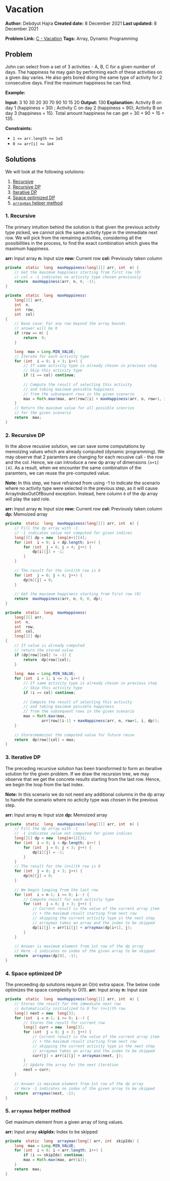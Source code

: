 
# Vacation
**Author:** Debdyut Hajra
**Created date:** 8 December 2021
**Last updated:** 8 December 2021

**Problem Link:** [C - Vacation](https://atcoder.jp/contests/dp/tasks/dp_c)
**Tags:** Array, Dynamic Programming

## Problem

John can select from a set of 3 activities - A, B, C for a given number of days. The happiness he may gain by performing each of these activities on a given day varies. He also gets bored doing the same type of activity for 2 consecutive days. Find the maximum happiness he can find.

  
**Example:**

**Input:** 
3
10 30 20
30 70 90
10 15 20
**Output:** 130
**Explanation:** Activity B on day 1 (happiness = 30) ; Activity C on day 2 (happiness = 90); Activity B on day 3 (happiness = 15).
Total amount happiness he can get = 30 + 90 + 15 = 135.

**Constraints:**

-   `1 <= arr.length <= 1e5`
-   `0 <= arr[i] <= 1e4`

## Solutions

We will look at the following solutions:
1. [Recursive]()
2. [Recursive DP]()
3. [Iterative DP]()
4. [Space optimized DP]()
5. [`arraymax` helper method]()

### 1. Recursive
The primary intuition behind the solution is that given the previous activity type picked, we cannot pick the same activity type in the immediate next row. We will pick from the remaining activities, considering all the possibilities in the process, to find the exact combination which gives the maximum happiness.

**arr:** Input array
**n:** Input size
**row:** Current row
**col:** Previously taken column

```java
private  static  long  maxHappiness(long[][] arr, int  n) {
	// Get the maximum happiness starting from first row (0)
	// col = -1 indicates no activity type chosen previously
	return  maxHappiness(arr, n, 0, -1);
}

private  static  long  maxHappiness(
	long[][] arr, 
	int  n, 
	int  row, 
	int  col) 
{
	// Base case: For any row beyond the array bounds
	// answer will be 0
	if (row == n) {
		return  0;
	}

	long  max = Long.MIN_VALUE;
	// Iterate for each activity type
	for (int  i = 0; i < 3; i++) {
		// If same activity type is already chosen in previous step
		// Skip this activity type
		if (i == col) continue;		
		
		// Compute the result of selecting this activity
		// and taking maximum possible happiness 
		// from the subsequent rows in the given scenario 
		max = Math.max(max, arr[row][i] + maxHappiness(arr, n, row+1, i));
	}
	// Return the maximum value for all possible scenrios
	// for the given scenario
	return  max;
}
```
### 2. Recursive DP
In the above recusive solution, we can save some computations by memoizing values which are already computed (dynamic programming). We may observe that 2 paramters are changing for each recusive call - the row and the col. Hence, we can introduce a new dp array of dimensions `[n+1][4]`. As a result, when we encounter the same combination of the paramters, we can reuse the pre-computed value. 

<strong>Note: </strong> In this step, we have refrained from using -1 to indicate the scenario where no activity type were selected in the previous step, as it will cause ArrayIndexOutOfBound exception. Instead, here column `0` of the dp array will play the said role. 

**arr:** Input array
**n:** Input size
**row:** Current row
**col:** Previously taken column
**dp:** Memoized array
```java
private  static  long  maxHappiness(long[][] arr, int  n) {
	// Fill the dp array with -1
    // -1 indicates value not computed for given indices
	long[][] dp = new  long[n+1][4];
	for (int  i = 0; i < dp.length; i++) {
		for (int  j = 0; j < 4; j++) {
			dp[i][j] = -1;
		}
	}
	
	// The result for the (n+1)th row is 0
	for (int  j = 0; j < 4; j++) {
		dp[n][j] = 0;
	}
	
	// Get the maximum happiness starting from first row (0)
	return  maxHappiness(arr, n, 0, 0, dp);
}

private  static  long  maxHappiness(
	long[][] arr, 
	int  n, 
	int  row, 
	int  col, 
	long[][] dp) 
{
	// If value is already computed
	// return the stored value
	if (dp[row][col] != -1) {
		return  dp[row][col];
	}
	
	long  max = Long.MIN_VALUE;
	for (int  i = 1; i <= 3; i++) {
		// If same activity type is already chosen in previous step
		// Skip this activity type
		if (i == col) continue;
		
		// Compute the result of selecting this activity
		// and taking maximum possible happiness 
		// from the subsequent rows in the given scenario 
		max = Math.max(max, 
				arr[row][i-1] + maxHappiness(arr, n, row+1, i, dp));
	}
	
	// Store(memoize) the computed value for future reuse
	return  dp[row][col] = max;
}
```
### 3. Iterative DP
The preceding recursive solution has been transformed to form an iterative solution for the given problem. If we draw the recursion tree, we may observe that we get the concrete results starting from the last row. Hence, we begin the loop from the last index.

<strong>Note:</strong> In this scenario we do not need any additional columns in the dp array to handle the scenario where no acticity type was chosen in the previous step.  

**arr:** Input array
**n:** Input size
**dp:** Memoized array

```java
private  static  long  maxHappiness(long[][] arr, int  n) {
	// Fill the dp array with -1
    // -1 indicates value not computed for given indices
	long[][] dp = new  long[n+1][3];
	for (int  i = 0; i < dp.length; i++) {
		for (int  j = 0; j < 3; j++) {
			dp[i][j] = -1;
		}
	}
	// The result for the (n+1)th row is 0
	for (int  j = 0; j < 3; j++) {
		dp[n][j] = 0;
	}
	
	// We begin looping from the last row
	for (int  i = n-1; i >= 0; i--) {
		// Compute result for each activity type
		for (int  j = 0; j < 3; j++) {
			// Current result is the value of the current array item
			// + the maximum result starting from next row
			// skipping the current activity type in the next step
			// arraymax takes an array and the index to be skipped
			dp[i][j] = arr[i][j] + arraymax(dp[i+1], j);
		}
	}
	
	// Answer is maximum element from 1st row of the dp array
	// Here -1 indicates no index of the given array to be skipped
	return  arraymax(dp[0], -1);
}
```
### 4. Space optimized DP
The preceeding dp solutions require an O(n) extra space. The below code optimizes the space complexity to O(1).
 **arr:** Input array
**n:** Input size
```java
private  static  long  maxHappiness(long[][] arr, int  n) {
	// Stores the result for the immediate next row
	// Automatically initialized to 0 for (n+1)th row 
	long[] next = new  long[3];
	for (int  i = n-1; i >= 0; i--) {
		// Stores the result for current row
		long[] curr = new  long[3];
		for (int  j = 0; j < 3; j++) {
			// Current result is the value of the current array item
			// + the maximum result starting from next row
			// skipping the current activity type in the next step
			// arraymax takes an array and the index to be skipped
			curr[j] = arr[i][j] + arraymax(next, j);
		}
		// Update the array for the next iteration
		next = curr;
	}
	
	// Answer is maximum element from 1st row of the dp array
	// Here -1 indicates no index of the given array to be skipped
	return  arraymax(next, -1);
}
```
### 5. `arraymax` helper method
Get maximum element from a given array of long values.

**arr:** Input array
**skipIdx:** Index to be skipped
```java
private  static  long  arraymax(long[] arr, int  skipIdx) {
	long  max = Long.MIN_VALUE;
	for (int  i = 0; i < arr.length; i++) {
		if (i == skipIdx) continue;
		max = Math.max(max, arr[i]);
	}
	return  max;
}
```